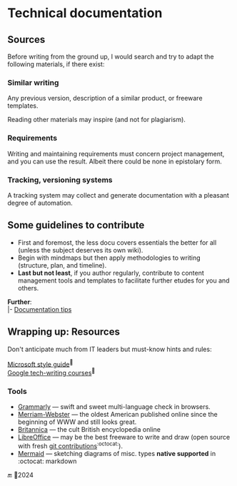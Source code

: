 # Technical documentation

## Sources

Before writing from the ground up, I would search and try to adapt the following materials, if there exist:

### Similar writing

Any previous version, description of a similar product, or freeware templates. 

Reading other materials may inspire (and not for plagiarism).

### Requirements

Writing and maintaining requirements must concern project management, and you can use the result. Albeit there could be none in epistolary form.

### Tracking, versioning systems

A tracking system may collect and generate documentation with a pleasant degree of automation.

## Some guidelines to contribute

* First and foremost, the less docu covers essentials the better for all (unless the subject deserves its own wiki). 
* Begin with mindmaps but then apply methodologies to writing (structure, plan, and timeline).
* **Last but not least**, if you author regularly, contribute to content management tools and templates to facilitate further etudes for you and others.

**Further**:\
|- [Documentation tips](tips-tech_docu.md)

## Wrapping up: Resources

Don't anticipate much from IT leaders but must-know hints and rules: 

[Microsoft style guide](https://learn.microsoft.com/en-us/style-guide/welcome/)<sup>🔗</sup>\
[Google tech-writing courses](https://developers.google.com/tech-writing/overview)<sup>🔗</sup>

### Tools

+ [Grammarly](https://app.grammarly.com/apps) &mdash; swift and sweet multi-language check in browsers.
+ [Merriam-Webster](https://m-w.com) &mdash; the oldest American published online since the beginning of WWW and still looks great.
+ [Britannica](https://www.britannica.com/topic/ampersand) &mdash; the cult British encyclopedia online
+ [LibreOffice](https://www.libreoffice.org/) &mdash; may be the best freeware to write and draw (open source with fresh [git contributions](https://github.com/LibreOffice)<sup>:octocat:</sup>).
+ [Mermaid](https://mermaid.js.org/intro/) &mdash; sketching diagrams of misc. types **native supported** in :octocat: markdown

🔚 :crescent_moon:2024
